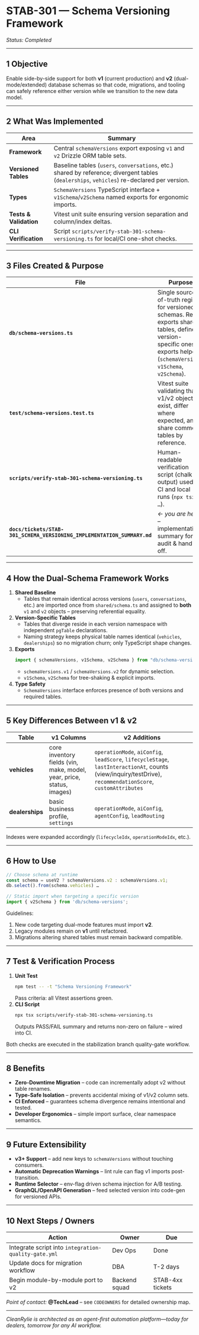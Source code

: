 # STAB-301 — Schema Versioning Framework

_Status: Completed_

---

## 1 Objective

Enable side-by-side support for both **v1** (current production) and **v2** (dual-mode/extended) database schemas so that code, migrations, and tooling can safely reference either version while we transition to the new data model.

---

## 2 What Was Implemented

| Area                   | Summary                                                                                                                                     |
| ---------------------- | ------------------------------------------------------------------------------------------------------------------------------------------- |
| **Framework**          | Central `schemaVersions` export exposing `v1` and `v2` Drizzle ORM table sets.                                                              |
| **Versioned Tables**   | Baseline tables (`users`, `conversations`, etc.) shared by reference; divergent tables (`dealerships`, `vehicles`) re-declared per version. |
| **Types**              | `SchemaVersions` TypeScript interface + `v1Schema`/`v2Schema` named exports for ergonomic imports.                                          |
| **Tests & Validation** | Vitest unit suite ensuring version separation and column/index deltas.                                                                      |
| **CLI Verification**   | Script `scripts/verify-stab-301-schema-versioning.ts` for local/CI one-shot checks.                                                         |

---

## 3 Files Created & Purpose

| File                                                                    | Purpose                                                                                                                                                                     |
| ----------------------------------------------------------------------- | --------------------------------------------------------------------------------------------------------------------------------------------------------------------------- |
| **`db/schema-versions.ts`**                                             | Single source-of-truth registry for versioned schemas. Re-exports shared tables, defines version-specific ones, exports helpers (`schemaVersions`, `v1Schema`, `v2Schema`). |
| **`test/schema-versions.test.ts`**                                      | Vitest suite validating that v1/v2 objects exist, differ where expected, and share common tables by reference.                                                              |
| **`scripts/verify-stab-301-schema-versioning.ts`**                      | Human-readable verification script (chalk output) used in CI and local runs (`npx tsx …`).                                                                                  |
| **`docs/tickets/STAB-301_SCHEMA_VERSIONING_IMPLEMENTATION_SUMMARY.md`** | _← you are here_ – implementation summary for audit & hand-off.                                                                                                             |

---

## 4 How the Dual-Schema Framework Works

1. **Shared Baseline**
   - Tables that remain identical across versions (`users`, `conversations`, etc.) are imported once from `shared/schema.ts` and assigned to **both** `v1` and `v2` objects – preserving referential equality.
2. **Version-Specific Tables**
   - Tables that diverge reside in each version namespace with independent `pgTable` declarations.
   - Naming strategy keeps physical table names identical (`vehicles`, `dealerships`) so no migration churn; only TypeScript shape changes.
3. **Exports**
   ```ts
   import { schemaVersions, v1Schema, v2Schema } from "db/schema-versions";
   ```
   - `schemaVersions.v1` / `schemaVersions.v2` for dynamic selection.
   - `v1Schema`, `v2Schema` for tree-shaking & explicit imports.
4. **Type Safety**
   - `SchemaVersions` interface enforces presence of both versions and required tables.

---

## 5 Key Differences Between v1 & v2

| Table           | v1 Columns                                                            | v2 Additions                                                                                                                                                |
| --------------- | --------------------------------------------------------------------- | ----------------------------------------------------------------------------------------------------------------------------------------------------------- |
| **vehicles**    | core inventory fields (vin, make, model, year, price, status, images) | `operationMode`, `aiConfig`, `leadScore`, `lifecycleStage`, `lastInteractionAt`, counts (view/inquiry/testDrive), `recommendationScore`, `customAttributes` |
| **dealerships** | basic business profile, `settings`                                    | `operationMode`, `aiConfig`, `agentConfig`, `leadRouting`                                                                                                   |

Indexes were expanded accordingly (`lifecycleIdx`, `operationModeIdx`, etc.).

---

## 6 How to Use

```ts
// Choose schema at runtime
const schema = useV2 ? schemaVersions.v2 : schemaVersions.v1;
db.select().from(schema.vehicles) …

// Static import when targeting a specific version
import { v2Schema } from 'db/schema-versions';
```

Guidelines:

1. New code targeting dual-mode features must import **v2**.
2. Legacy modules remain on **v1** until refactored.
3. Migrations altering shared tables must remain backward compatible.

---

## 7 Test & Verification Process

1. **Unit Test**
   ```bash
   npm test -- -t "Schema Versioning Framework"
   ```
   Pass criteria: all Vitest assertions green.
2. **CLI Script**
   ```bash
   npx tsx scripts/verify-stab-301-schema-versioning.ts
   ```
   Outputs PASS/FAIL summary and returns non-zero on failure – wired into CI.

Both checks are executed in the stabilization branch quality-gate workflow.

---

## 8 Benefits

- **Zero-Downtime Migration** – code can incrementally adopt v2 without table renames.
- **Type-Safe Isolation** – prevents accidental mixing of v1/v2 column sets.
- **CI Enforced** – guarantees schema divergence remains intentional and tested.
- **Developer Ergonomics** – simple import surface, clear namespace semantics.

---

## 9 Future Extensibility

- **v3+ Support** – add new keys to `schemaVersions` without touching consumers.
- **Automatic Deprecation Warnings** – lint rule can flag v1 imports post-transition.
- **Runtime Selector** – env-flag driven schema injection for A/B testing.
- **GraphQL/OpenAPI Generation** – feed selected version into code-gen for versioned APIs.

---

## 10 Next Steps / Owners

| Action                                               | Owner         | Due              |
| ---------------------------------------------------- | ------------- | ---------------- |
| Integrate script into `integration-quality-gate.yml` | Dev Ops       | Done             |
| Update docs for migration workflow                   | DBA           | T-2 days         |
| Begin module-by-module port to v2                    | Backend squad | STAB-4xx tickets |

_Point of contact:_ **@TechLead** – see `CODEOWNERS` for detailed ownership map.

---

_CleanRylie is architected as an agent-first automation platform—today for dealers, tomorrow for any AI workflow._
